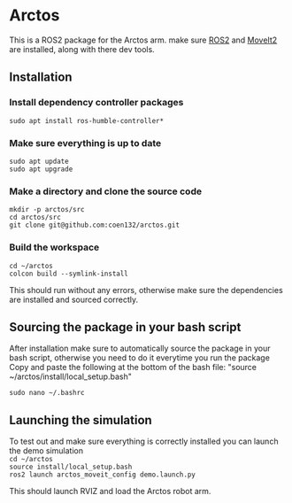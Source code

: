 # Arctos
This is a ROS2 package for the Arctos arm. make sure [ROS2](https://docs.ros.org/en/humble/Installation.html) and [MoveIt2](https://moveit.ros.org/install-moveit2/binary/) are installed, along with there dev tools.

## Installation
### Install dependency controller packages
`sudo apt install ros-humble-controller*`

### Make sure everything is up to date
`sudo apt update` \
`sudo apt upgrade`

### Make a directory and clone the source code
`mkdir -p arctos/src`\
`cd arctos/src`\
`git clone git@github.com:coen132/arctos.git`

### Build the workspace
`cd ~/arctos`\
`colcon build --symlink-install`

This should run without any errors, otherwise make sure the dependencies are installed and sourced correctly.

## Sourcing the package in your bash script
After installation make sure to automatically source the package in your bash script, otherwise you need to do it everytime you run the package
Copy and paste the following at the bottom of the bash file: "source ~/arctos/install/local_setup.bash"

`sudo nano ~/.bashrc`

## Launching the simulation

To test out and make sure everything is correctly installed you can launch the demo simulation \
`cd ~/arctos`\
`source install/local_setup.bash`\
`ros2 launch arctos_moveit_config demo.launch.py` 

This should launch RVIZ and load the Arctos robot arm. 

